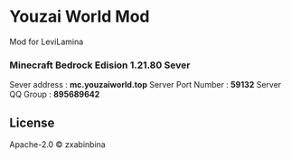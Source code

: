 # Youzai World Mod

Mod  for LeviLamina

### Minecraft Bedrock Edision 1.21.80 Sever
Sever address : **mc.youzaiworld.top**
Server Port Number : **59132**
Server QQ Group : **895689642**

## License

Apache-2.0 © zxabinbina
